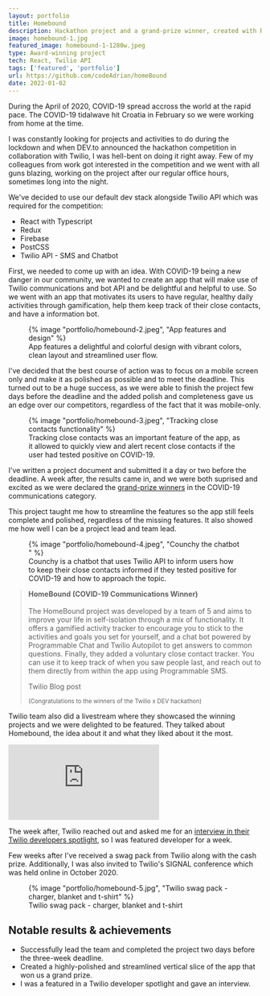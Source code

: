 ```yaml
---
layout: portfolio
title: Homebound
description: Hackathon project and a grand-prize winner, created with React, Firebase and Twilio API in three weeks by a team of five. This project was challenging for me not because of the three-week deadline and the tech required to create it, it was challenging because I was both a team lead and a lead developer on this project.
image: homebound-1.jpg
featured_image: homebound-1-1280w.jpeg
type: Award-winning project
tech: React, Twilio API
tags: ['featured', 'portfolio']
url: https://github.com/codeAdrian/homeBound
date: 2022-01-02
---
```


During the April of 2020, COVID-19 spread accross the world at the rapid pace. The COVID-19 tidalwave hit Croatia in February so we were working from home at the time.

I was constantly looking for projects and activities to do during the lockdown and when DEV.to announced the hackathon competition in collaboration with Twilio, I was hell-bent on doing it right away. Few of my colleagues from work got interested in the competition and we went with all guns blazing, working on the project after our regular office hours, sometimes long into the night.

We've decided to use our default dev stack alongside Twilio API which was required for the competition:

* React with Typescript
* Redux
* Firebase
* PostCSS
* Twilio API - SMS and Chatbot

First, we needed to come up with an idea. With COVID-19 being a new danger in our community, we wanted to create an app that will make use of Twilio communications and bot API and be delightful and helpful to use. So we went with an app that motivates its users to have regular, healthy daily activities through gamification, help them keep track of their close contacts, and have a information bot.

<figure>
{% image "portfolio/homebound-2.jpeg", "App features and design" %}
<figcaption>
App features a delightful and colorful design with vibrant colors, clean layout and streamlined user flow.
</figcaption>
</figure>

I've decided that the best course of action was to focus on a mobile screen only and make it as polished as possible and to meet the deadline. This turned out to be a huge success, as we were able to finish the project few days before the deadline and the added polish and completeness gave us an edge over our competitors, regardless of the fact that it was mobile-only.

<figure>
{% image "portfolio/homebound-3.jpeg", "Tracking close contacts functionality" %}
<figcaption>
Tracking close contacts was an important feature of the app, as it allowed to quickly view and alert recent close contacts if the user had tested positive on COVID-19.
</figcaption>
</figure>

I've written a project document and submitted it a day or two before the deadline. A week after, the results came in, and we were both suprised and excited as we were declared the <a href="https://www.twilio.com/blog/announcing-dev-hack-winners-april#:~:text=homebound" target="_blank" rel="noopener noreferrer">grand-prize winners</a> in the COVID-19 communications category.

This project taught me how to streamline the features so the app still feels complete and polished, regardless of the missing features. It also showed me how well I can be a project lead and team lead.

<figure>
{% image "portfolio/homebound-4.jpeg", "Counchy the chatbot " %}
<figcaption>
Counchy is a chatbot that uses Twilio API to inform users how to keep their close contacts informed if they tested positive for COVID-19 and how to approach the topic.
</figcaption>
</figure>

<blockquote>
<strong>HomeBound (COVID-19 Communications Winner)</strong><br /><br /> The HomeBound project was developed by a team of 5 and aims to improve your life in self-isolation through a mix of functionality. It offers a gamified activity tracker to encourage you to stick to the activities and goals you set for yourself, and a chat bot powered by Programmable Chat and Twilio Autopilot to get answers to common questions. Finally, they added a voluntary close contact tracker. You can use it to keep track of when you saw people last, and reach out to them directly from within the app using Programmable SMS.
<div>
<p>Twilio Blog post</p>
<small>(Congratulations to the winners of the Twilio x DEV hackathon)</small>
</div>
</blockquote>

Twilio team also did a livestream where they showcased the winning projects and we were delighted to be featured. They talked about Homebound, the idea about it and what they liked about it the most.

<div class="video-wrapper">
<iframe loading="lazy" src="https://www.youtube-nocookie.com/embed/AAZdOylfqHs" frameborder="0" allow="accelerometer; autoplay; encrypted-media; gyroscope; picture-in-picture" allowfullscreen=""></iframe>
</div>

The week after, Twilio reached out and asked me for an <a href="https://www.twilio.com/blog/developers-build-new-normal-adrian-bece" target="_blank" rel="noopener noreferrer"> interview in their Twilio developers spotlight</a>, so I was featured developer for a week.

Few weeks after I've received a swag pack from Twilio along with the cash prize. Additionally, I was also invited to Twilio's SIGNAL conference which was held online in October 2020.

<figure>
{% image "portfolio/homebound-5.jpg", "Twilio swag pack - charger, blanket and t-shirt" %}
<figcaption>
Twilio swag pack - charger, blanket and t-shirt
</figcaption>
</figure>

<aside>
<h2>Notable results &amp; achievements</h2>
<ul>
<li>Successfully lead the team and completed the project two days before the three-week deadline.</li>
<li>Created a highly-polished and streamlined vertical slice of the app that won us a grand prize.</li>
<li>I was a featured in a Twilio developer spotlight and gave an interview.</li>
</ul>
</aside>
